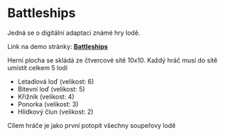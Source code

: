 # Battleships

Jedná se o digitální adaptaci známé hry lodě.


Link na demo stránky: **[Battleships]( https://pslib-cz.github.io/2020l4web-app-mockup-MarekPalounek/)**


Herní plocha se skládá ze čtvercové sítě 10x10.
Každý hráč musí do sítě umístít celkem 5 lodí
- Letadlová loď (velikost: 6)
- Bitevní loď (velikost: 5)
- Křižník (velikost: 4)
- Ponorka (velikost: 3)
- Hlídkový člun (velikost: 2)

Cílem hráče je jako první potopit všechny soupeřovy lodě
